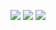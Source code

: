<p align="center">
  <img src ="https://github-readme-stats.vercel.app/api?username=kaje94&show_icons=true&count_private=true&theme=vue-dark&hide_border=true&hide=issues,contribs&bg_color=00000000">
  <img src ="https://github-readme-stats.vercel.app/api/top-langs/?username=kaje94&layout=compact&hide_border=true&theme=vue-dark&bg_color=00000000&langs_count=6&hide=jupyter%20notebook,tex,css,php">
  <img src ="https://github-readme-streak-stats.herokuapp.com?user=kaje94&theme=vue-dark&hide_border=true&background=FFFFFF00">
  <br>
  <br>
</p>

